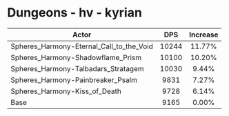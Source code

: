 # Dungeons - hv - kyrian
| Actor | DPS | Increase |
|---|:---:|:---:|
|Spheres_Harmony-Eternal_Call_to_the_Void|10244|11.77%|
|Spheres_Harmony-Shadowflame_Prism|10100|10.20%|
|Spheres_Harmony-Talbadars_Stratagem|10030|9.44%|
|Spheres_Harmony-Painbreaker_Psalm|9831|7.27%|
|Spheres_Harmony-Kiss_of_Death|9728|6.14%|
|Base|9165|0.00%|
